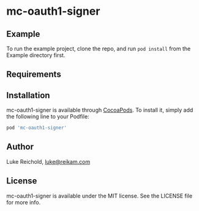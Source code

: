 # mc-oauth1-signer

## Example

To run the example project, clone the repo, and run `pod install` from the Example directory first.

## Requirements

## Installation

mc-oauth1-signer is available through [CocoaPods](https://cocoapods.org). To install
it, simply add the following line to your Podfile:

```ruby
pod 'mc-oauth1-signer'
```

## Author

Luke Reichold, luke@reikam.com

## License

mc-oauth1-signer is available under the MIT license. See the LICENSE file for more info.
